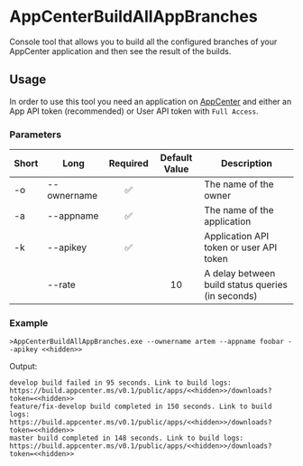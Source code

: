 # AppCenterBuildAllAppBranches
Console tool that allows you to build all the configured branches of your AppCenter application and then see the result of the builds.

## Usage
In order to use this tool you need an application on [AppCenter](https://appcenter.ms/) and either an App API token (recommended) or User API token with `Full Access`.

### Parameters
|Short|Long|Required|Default Value|Description|
|-|-|:-:|:-:|-|
|-o|--ownername|✅||The name of the owner|
|-a|--appname|✅||The name of the application|
|-k|--apikey|✅||Application API token or user API token|
||--rate||10|A delay between build status queries (in seconds)|

### Example
`>AppCenterBuildAllAppBranches.exe --ownername artem --appname foobar --apikey <<hidden>>`

Output:
```
develop build failed in 95 seconds. Link to build logs: https://build.appcenter.ms/v0.1/public/apps/<<hidden>>/downloads?token=<<hidden>>
feature/fix-develop build completed in 150 seconds. Link to build logs: https://build.appcenter.ms/v0.1/public/apps/<<hidden>>/downloads?token=<<hidden>>
master build completed in 148 seconds. Link to build logs: https://build.appcenter.ms/v0.1/public/apps/<<hidden>>/downloads?token=<<hidden>>
```
